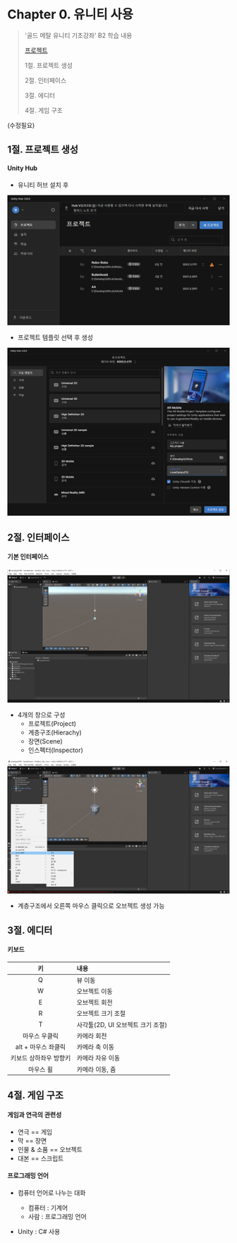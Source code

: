 # Chapter 0. 유니티 사용

> '골드 메탈 유니티 기초강좌' B2 학습 내용
>
> [프로젝트](https://github.com/BangYunseo/)
> 
> 1절. 프로젝트 생성
>
> 2절. 인터페이스
>
> 3절. 에디터
>
> 4절. 게임 구조


(수정필요)
## 1절. 프로젝트 생성

#### Unity Hub

- 유니티 허브 설치 후

![ch00-01-UnityHub](https://github.com/BangYunseo/TIL/blob/main/GameEngine/Unity/Image/ch00/ch00-01-UnityHub.PNG)

- 프로젝트 템플릿 선택 후 생성

![ch00-02-myProject](https://github.com/BangYunseo/TIL/blob/main/GameEngine/Unity/Image/ch00/ch00-02-myProject.PNG)

## 2절. 인터페이스 

#### 기본 인터페이스

![ch00-03-projectInterface](https://github.com/BangYunseo/TIL/blob/main/GameEngine/Unity/Image/ch00/ch00-03-projectInterface.PNG)

- 4개의 창으로 구성
    - 프로젝트(Project)
    - 계층구조(Hierachy)
    - 장면(Scene)
    - 인스펙터(Inspector)

![ch00-04-projectObject](https://github.com/BangYunseo/TIL/blob/main/GameEngine/Unity/Image/ch00/ch00-04-projectObject.PNG)

- 계층구조에서 오른쪽 마우스 클릭으로 오브젝트 생성 가능

## 3절. 에디터
#### 키보드

|키|내용|
|:---:|:---|
|Q|뷰 이동|
|W|오브젝트 이동|
|E|오브젝트 회전|
|R|오브젝트 크기 조절|
|T|사각툴(2D, UI 오브젝트 크기 조절)|
|마우스 우클릭|카메라 회전|
|alt + 마우스 좌클릭|카메라 축 이동|
|키보드 상하좌우 방향키|카메라 자유 이동|
|마우스 휠|카메라 이동, 줌|


## 4절. 게임 구조
#### 게임과 연극의 관련성

- 연극 == 게임
- 막 == 장면
- 인물 & 소품 == 오브젝트
- 대본 == 스크립트

#### 프로그래밍 언어

- 컴퓨터 언어로 나누는 대화

    - 컴퓨터 : 기계어
    - 사람 : 프로그래밍 언어

- Unity : C# 사용
